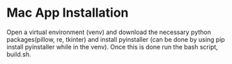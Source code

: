 # Mac App Installation
Open a virtual environment (venv) and download the necessary python packages(pillow, re, tkinter) and install pyinstaller (can be done by using pip install pyinstaller while in the venv). 
Once this is done run the bash script, build.sh.
